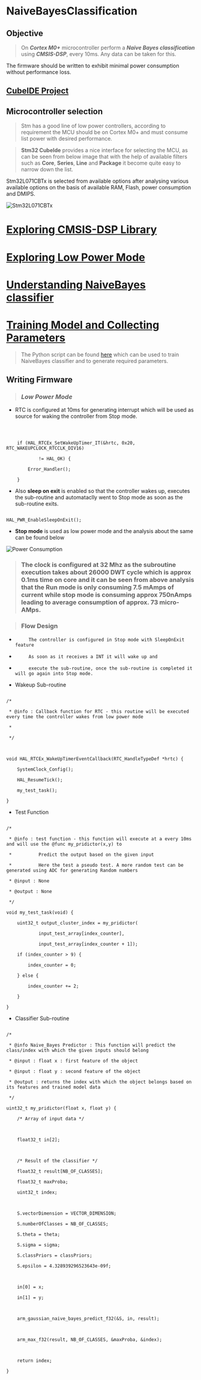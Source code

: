 # NaiveBayesClassification



## Objective 



> On ***Cortex M0+*** microcontroller perform a ***Naive Bayes classification*** using ***CMSIS-DSP***, every 10ms. Any data can be taken for this.

The firmware should be written to exhibit minimal power consumption without performance loss.



## [CubeIDE Project](https://github.com/dil2743/NaiveBayesClassification/tree/CubeIde/BayesianEstimator)



## Microcontroller selection 



> Stm has a good line of low power controllers, according to  requirement the MCU should be on Cortex M0+ and must consume list power with desired performance.



> **Stm32 CubeIde** provides a nice interface for selecting the MCU, as can be seen from below image that with the help of available filters such as **Core**, **Series**, **Line** and **Package** it become quite easy to narrow down the list.

Stm32L071CBTx is selected from available options after analysing various available options on the basis of available RAM, Flash, power consumption and DMIPS.

![Stm32L071CBTx](https://github.com/dil2743/NaiveBayesClassification/blob/CubeIde/Design/TargetSelection.PNG)



# [Exploring CMSIS-DSP Library](https://github.com/dil2743/NaiveBayesClassification/blob/CubeIde/CMSIS-DSP.md)



# [Exploring Low Power Mode](https://github.com/dil2743/NaiveBayesClassification/blob/CubeIde/LowPowerDesign.md)



# [Understanding NaiveBayes classifier](https://github.com/dil2743/NaiveBayesClassification/blob/CubeIde/Naive-BayesClassifier.md)



# [Training Model and Collecting Parameters](https://github.com/dil2743/NaiveBayesClassification/blob/CubeIde/TrannigModel.md)

> The Python script can be found [here](https://github.com/dil2743/NaiveBayesClassification/blob/CubeIde/ModelTranning/BayesianClassiferTrain.py) which can be used to train NaiveBayes classifier and to generate required parameters. 



## Writing Firmware 



> ### ***Low Power Mode*** 



* RTC is configured at 10ms for generating interrupt which will be used as source for waking the controller from Stop mode.

```



	if (HAL_RTCEx_SetWakeUpTimer_IT(&hrtc, 0x20, RTC_WAKEUPCLOCK_RTCCLK_DIV16)

			!= HAL_OK) {

		Error_Handler();

	}

```

* Also **sleep on exit** is enabled so that the controller wakes up, executes the sub-routine and  automataclly went to Stop mode as soon as the sub-routine exits.

```

HAL_PWR_EnableSleepOnExit();

```

* **Stop mode** is used as low power mode and the analysis about the same can be found below

![Power Consumption](https://github.com/dil2743/NaiveBayesClassification/blob/CubeIde/Design/ConsumptionPofile.PNG)

> ### The clock is configured at 32 Mhz as the subroutine execution takes about 26000 DWT cycle which is approx 0.1ms time on core and it can be seen from above analysis that the Run mode is only consuming 7.5 mAmps of current while stop mode is consuming approx 750nAmps leading to average consumption of approx. 73 micro-AMps.


> ### Flow Design



 * 			The controller is configured in Stop mode with SleepOnExit feature

 * 			As soon as it receives a INT it will wake up and

 * 			execute the sub-routine, once the sub-routine is completed it will go again into Stop mode.



* Wakeup Sub-routine 

```

/*

 * @info : Callback function for RTC - this routine will be executed every time the controller wakes from low power mode

 *

 */



void HAL_RTCEx_WakeUpTimerEventCallback(RTC_HandleTypeDef *hrtc) {

	SystemClock_Config();

	HAL_ResumeTick();

	my_test_task();

}

```

* Test Function 

```

/*

 * @info : test function - this function will execute at a every 10ms and will use the @func my_pridictor(x,y) to

 * 			Predict the output based on the given input

 * 			Here the test a pseudo test. A more random test can be generated using ADC for generating Random numbers

 * @input : None

 * @output : None

 */

void my_test_task(void) {

	uint32_t output_cluster_index = my_pridictor(

			input_test_array[index_counter],

			input_test_array[index_counter + 1]);

	if (index_counter > 9) {

		index_counter = 0;

	} else {

		index_counter += 2;

	}

}

```

* Classifier Sub-routine

```

/*

 * @info Naive_Bayes Predictor : This function will predict the class/index with which the given inputs should belong

 * @input : float x : first feature of the object

 * @input : float y : second feature of the object

 * @output : returns the index with which the object belongs based on its features and trained model data

 */

uint32_t my_pridictor(float x, float y) {

	/* Array of input data */



	float32_t in[2];



	/* Result of the classifier */

	float32_t result[NB_OF_CLASSES];

	float32_t maxProba;

	uint32_t index;



	S.vectorDimension = VECTOR_DIMENSION;

	S.numberOfClasses = NB_OF_CLASSES;

	S.theta = theta;

	S.sigma = sigma;

	S.classPriors = classPriors;

	S.epsilon = 4.328939296523643e-09f;



	in[0] = x;

	in[1] = y;



	arm_gaussian_naive_bayes_predict_f32(&S, in, result);



	arm_max_f32(result, NB_OF_CLASSES, &maxProba, &index);



	return index;

}

```


